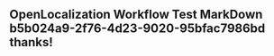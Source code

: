 <properties
ms.topic="hero-topic"
ms.test1="hero-topic"
ms.test2="test"/>

## OpenLocalization Workflow Test MarkDown b5b024a9-2f76-4d23-9020-95bfac7986bd thanks!
